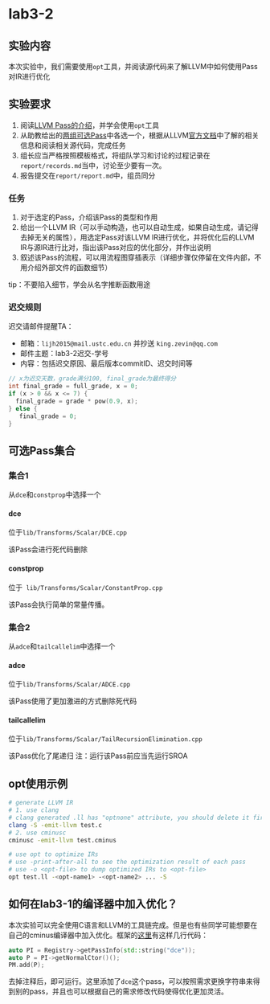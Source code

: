 # lab3-2

## 实验内容

本次实验中，我们需要使用`opt`工具，并阅读源代码来了解LLVM中如何使用Pass对IR进行优化

## 实验要求

1. 阅读[LLVM Pass的介绍](http://210.45.114.30/staff/compiler_cminus/wikis/uploads/058cbe3665a47626b0b344042cf26882/llvm_pass%E4%BB%8B%E7%BB%8D.pptx)，并学会使用`opt`工具
2. 从助教给出的[两组可选Pass](#可选Pass集合)中各选一个，根据从LLVM[官方文档](http://llvm.org/docs/Passes.html)中了解的相关信息和阅读相关源代码，完成任务
3. 组长应当严格按照模板格式，将组队学习和讨论的过程记录在`report/records.md`当中，讨论至少要有一次。
4.  报告提交在`report/report.md`中，组员同分

### 任务

1. 对于选定的Pass，介绍该Pass的类型和作用
2. 给出一个LLVM IR（可以手动构造，也可以自动生成，如果自动生成，请记得去掉无关的属性），用选定Pass对该LLVM IR进行优化，并将优化后的LLVM IR与源IR进行比对，指出该Pass对应的优化部分，并作出说明
3. 叙述该Pass的流程，可以用流程图穿插表示（详细步骤仅停留在文件内部，不用介绍外部文件的函数细节）

tip：不要陷入细节，学会从名字推断函数用途

### 迟交规则

迟交请邮件提醒TA：

- 邮箱：`lijh2015@mail.ustc.edu.cn` 并抄送 `king.zevin@qq.com` 
- 邮件主题：lab3-2迟交-学号
- 内容：包括迟交原因、最后版本commitID、迟交时间等

```c
// x为迟交天数，grade满分100, final_grade为最终得分
int final_grade = full_grade, x = 0;
if (x > 0 && x <= 7) {
  final_grade = grade * pow(0.9, x);
} else {
   final_grade = 0;
}
```

## 可选Pass集合

### 集合1

从`dce`和`constprop`中选择一个

#### dce

位于`lib/Transforms/Scalar/DCE.cpp`

该Pass会进行死代码删除

#### constprop

位于` lib/Transforms/Scalar/ConstantProp.cpp`

 该Pass会执行简单的常量传播。

### 集合2

从`adce`和`tailcallelim`中选择一个

#### adce

位于`lib/Transforms/Scalar/ADCE.cpp`

该Pass使用了更加激进的方式删除死代码

#### tailcallelim

位于`lib/Transforms/Scalar/TailRecursionElimination.cpp`

该Pass优化了尾递归
注：运行该Pass前应当先运行SROA

## opt使用示例

```bash
# generate LLVM IR
# 1. use clang
# clang generated .ll has "optnone" attribute, you should delete it first
clang -S -emit-llvm test.c
# 2. use cminusc
cminusc -emit-llvm test.cminus

# use opt to optimize IRs
# use -print-after-all to see the optimization result of each pass
# use -o <opt-file> to dump optimized IRs to <opt-file>
opt test.ll -<opt-name1> -<opt-name2> ... -S
```

## 如何在lab3-1的编译器中加入优化？

本次实验可以完全使用C语言和LLVM的工具链完成。但是也有些同学可能想要在自己的cminus编译器中加入优化。框架的[这里](http://210.45.114.30/staff/compiler_cminus/blob/master/lab3-1/src/cminusc/main.cpp#L132-135)有这样几行代码：

```cpp
auto PI = Registry->getPassInfo(std::string("dce"));
auto P = PI->getNormalCtor()();
PM.add(P);
```

去掉注释后，即可运行。这里添加了`dce`这个pass，可以按照需求更换字符串来得到别的pass，并且也可以根据自己的需求修改代码使得优化更加灵活。
